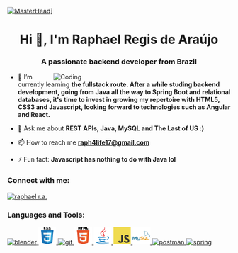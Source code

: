 [![MasterHead]([https://images.unsplash.com/photo-1504805572947-34fad45aed93?q=80&w=1470&auto=format&fit=crop&ixlib=rb-4.0.3&ixid=M3wxMjA3fDB8MHxwaG90by1wYWdlfHx8fGVufDB8fHx8fA%3D%3D)](https://marketplace.canva.com/EAFUJKqqVZo/1/0/1600w/canva-black-and-white-playful-fun-simple-inspirational-quote-desktop-wallpaper-X37zAT_gATE.jpg)]
<h1 align="center">Hi 👋, I'm Raphael Regis de Araújo</h1>
<h3 align="center">A passionate backend developer from Brazil</h3>
<img align="right" alt="Coding" width="400" src="https://i.pinimg.com/originals/9b/c0/31/9bc031ded28a4eccb4a3f1df621ff84d.png">

- 🌱 I’m currently learning **the fullstack route. After a while studing backend development, going from Java all the way to Spring Boot and relational databases, it's time to invest in growing my repertoire with HTML5, CSS3 and Javascript, looking forward to technologies such as Angular and React.**

- 💬 Ask me about **REST APIs, Java, MySQL and The Last of US :)**

- 📫 How to reach me **raph4life17@gmail.com**

- ⚡ Fun fact: **Javascript has nothing to do with Java lol**

<h3 align="left">Connect with me:</h3>
<p align="left">
<a href="https://linkedin.com/in/raphael r.a." target="blank"><img align="center" src="https://raw.githubusercontent.com/rahuldkjain/github-profile-readme-generator/master/src/images/icons/Social/linked-in-alt.svg" alt="raphael r.a." height="30" width="40" /></a>
</p>

<h3 align="left">Languages and Tools:</h3>
<p align="left"> <a href="https://www.blender.org/" target="_blank" rel="noreferrer"> <img src="https://download.blender.org/branding/community/blender_community_badge_white.svg" alt="blender" width="40" height="40"/> </a> <a href="https://www.w3schools.com/css/" target="_blank" rel="noreferrer"> <img src="https://raw.githubusercontent.com/devicons/devicon/master/icons/css3/css3-original-wordmark.svg" alt="css3" width="40" height="40"/> </a> <a href="https://git-scm.com/" target="_blank" rel="noreferrer"> <img src="https://www.vectorlogo.zone/logos/git-scm/git-scm-icon.svg" alt="git" width="40" height="40"/> </a> <a href="https://www.w3.org/html/" target="_blank" rel="noreferrer"> <img src="https://raw.githubusercontent.com/devicons/devicon/master/icons/html5/html5-original-wordmark.svg" alt="html5" width="40" height="40"/> </a> <a href="https://www.java.com" target="_blank" rel="noreferrer"> <img src="https://raw.githubusercontent.com/devicons/devicon/master/icons/java/java-original.svg" alt="java" width="40" height="40"/> </a> <a href="https://developer.mozilla.org/en-US/docs/Web/JavaScript" target="_blank" rel="noreferrer"> <img src="https://raw.githubusercontent.com/devicons/devicon/master/icons/javascript/javascript-original.svg" alt="javascript" width="40" height="40"/> </a> <a href="https://www.mysql.com/" target="_blank" rel="noreferrer"> <img src="https://raw.githubusercontent.com/devicons/devicon/master/icons/mysql/mysql-original-wordmark.svg" alt="mysql" width="40" height="40"/> </a> <a href="https://postman.com" target="_blank" rel="noreferrer"> <img src="https://www.vectorlogo.zone/logos/getpostman/getpostman-icon.svg" alt="postman" width="40" height="40"/> </a> <a href="https://spring.io/" target="_blank" rel="noreferrer"> <img src="https://www.vectorlogo.zone/logos/springio/springio-icon.svg" alt="spring" width="40" height="40"/> </a> </p>
